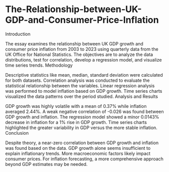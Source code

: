 # The-Relationship-between-UK-GDP-and-Consumer-Price-Inflation
Introduction

The essay examines the relationship between UK GDP growth and consumer price inflation from 2003 to 2023 using quarterly data from the UK Office for National Statistics.
The objectives are to analyze the data distributions, test for correlation, develop a regression model, and visualize time series trends.
Methodology

Descriptive statistics like mean, median, standard deviation were calculated for both datasets.
Correlation analysis was conducted to evaluate the statistical relationship between the variables.
Linear regression analysis was performed to model inflation based on GDP growth.
Time series charts visualized the data patterns over the period studied.
Analysis and Results

GDP growth was highly volatile with a mean of 0.37% while inflation averaged 2.44%.
A weak negative correlation of -0.026 was found between GDP growth and inflation.
The regression model showed a minor 0.0143% decrease in inflation for a 1% rise in GDP growth.
Time series charts highlighted the greater variability in GDP versus the more stable inflation.
Conclusion

Despite theory, a near-zero correlation between GDP growth and inflation was found based on the data.
GDP growth alone seems insufficient to explain inflationary trends. More macroeconomic factors likely impact consumer prices.
For inflation forecasting, a more comprehensive approach beyond GDP estimates may be needed.
